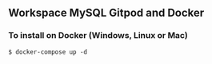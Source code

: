 ## Workspace MySQL Gitpod and Docker

### To install on Docker (Windows, Linux or Mac)

    $ docker-compose up -d
